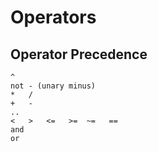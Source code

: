 # Operators

## Operator Precedence

```
^
not - (unary minus)
*   /
+   -
..
<   >   <=   >=  ~=   ==
and
or
```

